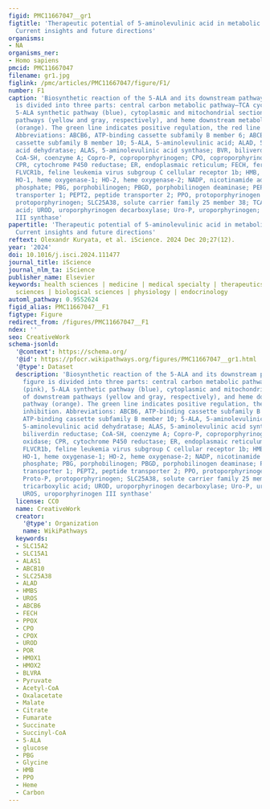 ```yaml
---
figid: PMC11667047__gr1
figtitle: 'Therapeutic potential of 5-aminolevulinic acid in metabolic disorders:
  Current insights and future directions'
organisms:
- NA
organisms_ner:
- Homo sapiens
pmcid: PMC11667047
filename: gr1.jpg
figlink: /pmc/articles/PMC11667047/figure/F1/
number: F1
caption: 'Biosynthetic reaction of the 5-ALA and its downstream pathwaysThe figure
  is divided into three parts: central carbon metabolic pathway—TCA cycle (pink),
  5-ALA synthetic pathway (blue), cytoplasmic and mitochondrial sections of downstream
  pathways (yellow and gray, respectively), and heme downstream metabolic pathway
  (orange). The green line indicates positive regulation, the red line indicates inhibition.
  Abbreviations: ABCB6, ATP-binding cassette subfamily B member 6; ABCB10, ATP-binding
  cassette subfamily B member 10; 5-ALA, 5-aminolevulinic acid; ALAD, 5-aminolevulinic
  acid dehydratase; ALAS, 5-aminolevulinic acid synthase; BVR, biliverdin reductase;
  CoA-SH, coenzyme A; Copro-P, coproporphyrinogen; CPO, coproporphyrinogen oxidase;
  CPR, cytochrome P450 reductase; ER, endoplasmaic reticulum; FECH, ferrochelatase;
  FLVCR1b, feline leukemia virus subgroup C cellular receptor 1b; HMB, hydroxymethylbiline;
  HO-1, heme oxygenase-1; HO-2, heme oxygenase-2; NADP, nicotinamide adenine dinucleotide
  phosphate; PBG, porphobilinogen; PBGD, porphobilinogen deaminase; PEPT1, peptide
  transporter 1; PEPT2, peptide transporter 2; PPO, protoporphyrinogen oxidase; Proto-P,
  protoporphyrinogen; SLC25A38, solute carrier family 25 member 38; TCA, tricarboxylic
  acid; UROD, uroporphyrinogen decarboxylase; Uro-P, uroporphyrinogen; UROS, uroporphyrinogen
  III synthase'
papertitle: 'Therapeutic potential of 5-aminolevulinic acid in metabolic disorders:
  Current insights and future directions'
reftext: Olexandr Kuryata, et al. iScience. 2024 Dec 20;27(12).
year: '2024'
doi: 10.1016/j.isci.2024.111477
journal_title: iScience
journal_nlm_ta: iScience
publisher_name: Elsevier
keywords: health sciences | medicine | medical specialty | therapeutics | natural
  sciences | biological sciences | physiology | endocrinology
automl_pathway: 0.9552624
figid_alias: PMC11667047__F1
figtype: Figure
redirect_from: /figures/PMC11667047__F1
ndex: ''
seo: CreativeWork
schema-jsonld:
  '@context': https://schema.org/
  '@id': https://pfocr.wikipathways.org/figures/PMC11667047__gr1.html
  '@type': Dataset
  description: 'Biosynthetic reaction of the 5-ALA and its downstream pathwaysThe
    figure is divided into three parts: central carbon metabolic pathway—TCA cycle
    (pink), 5-ALA synthetic pathway (blue), cytoplasmic and mitochondrial sections
    of downstream pathways (yellow and gray, respectively), and heme downstream metabolic
    pathway (orange). The green line indicates positive regulation, the red line indicates
    inhibition. Abbreviations: ABCB6, ATP-binding cassette subfamily B member 6; ABCB10,
    ATP-binding cassette subfamily B member 10; 5-ALA, 5-aminolevulinic acid; ALAD,
    5-aminolevulinic acid dehydratase; ALAS, 5-aminolevulinic acid synthase; BVR,
    biliverdin reductase; CoA-SH, coenzyme A; Copro-P, coproporphyrinogen; CPO, coproporphyrinogen
    oxidase; CPR, cytochrome P450 reductase; ER, endoplasmaic reticulum; FECH, ferrochelatase;
    FLVCR1b, feline leukemia virus subgroup C cellular receptor 1b; HMB, hydroxymethylbiline;
    HO-1, heme oxygenase-1; HO-2, heme oxygenase-2; NADP, nicotinamide adenine dinucleotide
    phosphate; PBG, porphobilinogen; PBGD, porphobilinogen deaminase; PEPT1, peptide
    transporter 1; PEPT2, peptide transporter 2; PPO, protoporphyrinogen oxidase;
    Proto-P, protoporphyrinogen; SLC25A38, solute carrier family 25 member 38; TCA,
    tricarboxylic acid; UROD, uroporphyrinogen decarboxylase; Uro-P, uroporphyrinogen;
    UROS, uroporphyrinogen III synthase'
  license: CC0
  name: CreativeWork
  creator:
    '@type': Organization
    name: WikiPathways
  keywords:
  - SLC15A2
  - SLC15A1
  - ALAS1
  - ABCB10
  - SLC25A38
  - ALAD
  - HMBS
  - UROS
  - ABCB6
  - FECH
  - PPOX
  - CPO
  - CPOX
  - UROD
  - POR
  - HMOX1
  - HMOX2
  - BLVRA
  - Pyruvate
  - Acetyl-CoA
  - Oxalacetate
  - Malate
  - Citrate
  - Fumarate
  - Succinate
  - Succinyl-CoA
  - 5-ALA
  - glucose
  - PBG
  - Glycine
  - HMB
  - PPO
  - Heme
  - Carbon
---
```

